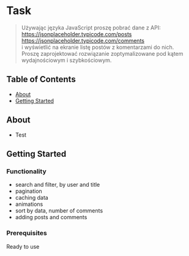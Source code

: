 # Task 

> Używając języka JavaScript proszę pobrać dane z API:<br />
> https://jsonplaceholder.typicode.com/posts<br />
> https://jsonplaceholder.typicode.com/comments<br />
> i wyświetlić na ekranie listę postów z komentarzami do nich.<br />
> Proszę zaprojektować rozwiązanie zoptymalizowane pod kątem <br />
> wydajnościowym i szybkościowym.<br />

## Table of Contents

- [About](#about)
- [Getting Started](#getting_started)

## About <a name = "about"></a>

-  Test

## Getting Started <a name = "getting_started"></a>

### Functionality

- search and filter, by user and title
- pagination
- caching data
- animations
- sort by data, number of comments
- adding posts and comments

### Prerequisites

Ready to use